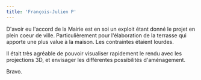 ```yaml
---
title: 'François-Julien P'
---
```


D'avoir eu l'accord de la Mairie est en soi un exploit étant donné le projet en plein coeur de ville.
Particulièrement pour l'élaboration de la terrasse qui apporte une plus value à la maison. 
Les contraintes étaient lourdes. 

Il était très agréable de pouvoir visualiser rapidement le rendu avec les projections 3D, et envisager les différentes possibilités d'aménagement. 

Bravo.